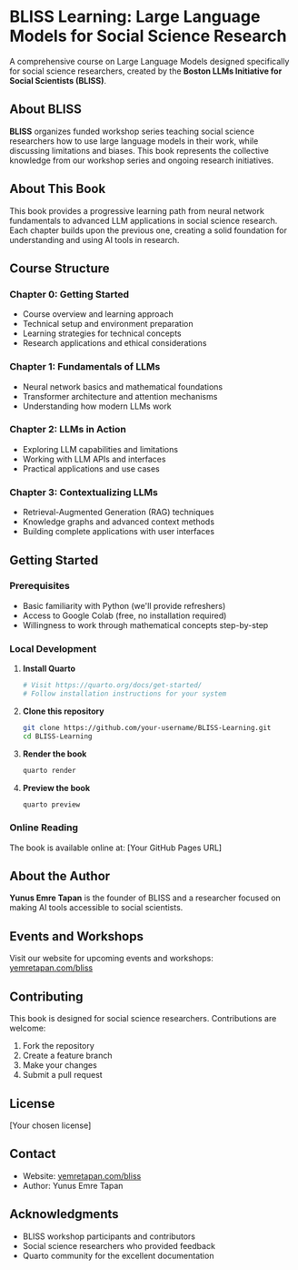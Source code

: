 # BLISS Learning: Large Language Models for Social Science Research

A comprehensive course on Large Language Models designed specifically for social science researchers, created by the **Boston LLMs Initiative for Social Scientists (BLISS)**.

## About BLISS

**BLISS** organizes funded workshop series teaching social science researchers how to use large language models in their work, while discussing limitations and biases. This book represents the collective knowledge from our workshop series and ongoing research initiatives.

## About This Book

This book provides a progressive learning path from neural network fundamentals to advanced LLM applications in social science research. Each chapter builds upon the previous one, creating a solid foundation for understanding and using AI tools in research.

## Course Structure

### Chapter 0: Getting Started
- Course overview and learning approach
- Technical setup and environment preparation
- Learning strategies for technical concepts
- Research applications and ethical considerations

### Chapter 1: Fundamentals of LLMs
- Neural network basics and mathematical foundations
- Transformer architecture and attention mechanisms
- Understanding how modern LLMs work

### Chapter 2: LLMs in Action
- Exploring LLM capabilities and limitations
- Working with LLM APIs and interfaces
- Practical applications and use cases

### Chapter 3: Contextualizing LLMs
- Retrieval-Augmented Generation (RAG) techniques
- Knowledge graphs and advanced context methods
- Building complete applications with user interfaces

## Getting Started

### Prerequisites
- Basic familiarity with Python (we'll provide refreshers)
- Access to Google Colab (free, no installation required)
- Willingness to work through mathematical concepts step-by-step

### Local Development

1. **Install Quarto**
   ```bash
   # Visit https://quarto.org/docs/get-started/
   # Follow installation instructions for your system
   ```

2. **Clone this repository**
   ```bash
   git clone https://github.com/your-username/BLISS-Learning.git
   cd BLISS-Learning
   ```

3. **Render the book**
   ```bash
   quarto render
   ```

4. **Preview the book**
   ```bash
   quarto preview
   ```

### Online Reading

The book is available online at: [Your GitHub Pages URL]

## About the Author

**Yunus Emre Tapan** is the founder of BLISS and a researcher focused on making AI tools accessible to social scientists.

## Events and Workshops

Visit our website for upcoming events and workshops: [yemretapan.com/bliss](https://yemretapan.com/bliss)

## Contributing

This book is designed for social science researchers. Contributions are welcome:

1. Fork the repository
2. Create a feature branch
3. Make your changes
4. Submit a pull request

## License

[Your chosen license]

## Contact

- Website: [yemretapan.com/bliss](https://yemretapan.com/bliss)
- Author: Yunus Emre Tapan

## Acknowledgments

- BLISS workshop participants and contributors
- Social science researchers who provided feedback
- Quarto community for the excellent documentation 